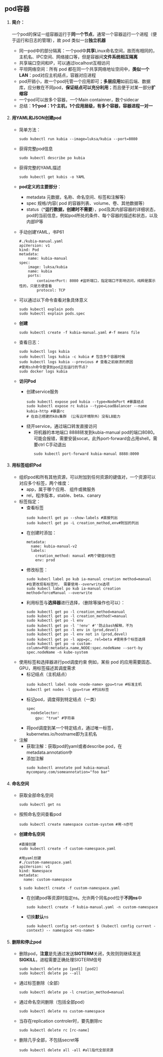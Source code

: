 ## **pod容器**

1. #### 简介：
    一个pod的保证一组容器运行于**同一个节点**，通常一个容器运行一个进程（便于运行和日志的管理），故 pod 类似一台**独立机器**
    * 同一pod中的部分隔离：一个pod中**共享**Linux命名空间，故而有相同的，主机名、IPC空间、网络接口等，但是容器间**文件系统相互隔离**
    * 共享端口空间和IP，可以通过localhost互相访问
    * 平坦网络空间：所有 pod 都在同一个共享网络地址空间中，**类似一个LAN**：pod对应主机结点，容器对应进程
    * pod开销小，故一个pod托管一个应用即可；**多层应用**如前后端、数据库，应分散在不同pod，**保证结点可以充分利用**；而且便于对某一部分**扩缩容**
    * 一个pod可以放多个容器，一个Main containner，数个sidecar
    * 总结：**1个pod：1个主机，1个应用层级，有多个容器，容器进程一对一**

2. #### 用YAML和JSON创建pod
    * 简单方法：
        ```shell
        sudo kubectl run kubia --image=luksa/kubia --port=8080
        ```
    * 获得完整pod信息
        ```
        sudo kubectl describe po kubia
        ```
    * 获得完整的YAML描述
        ```
        sudo kubectl get kubis -o YAML
        ```
    * **pod定义的主要部分**：
        * metadata 元数据，名称、命名空间、标签和注解等）
        * spec 规格/内容( pod 的容器列表、volume、卷、其他数据等）
        * status（***运行数据，创建时不需要**），pod及其内部容器的详细状态，pod的当前信息，例如pod所处的条件、每个容器的描述和状态，以及内部IP等
    * 手动创建YAML，书P61
        ```shell
        #./kubia-manual.yaml
        apiVersion: v1
        kind: Pod
        metadata:
            name: kubia-manual
        spec: 
            image: luksa/kubia
            name: kubia 
            ports:
                containerPort: 8080 #监听端口，指定端口不影响访问，纯粹是展示性的，只是方便查看
                protocol: TCP
        ```
        
    * 可以通过以下命令查看对象具体意义
        ```
        sudo kubectl explain pods
        sudo kubectl explain pods.spec
        ```
    * **创建**
        ```
        sudo kubectl create -f kubia-manual.yaml #-f means file
        ```
    
    * 查看日志：
        ```
        sudo kubectl logs kubia
        sudo kubectl logs kubia -c kubia # 包含多个容器时候
        sudo kubectl logs kubia --previous # 查看之前崩溃的原因
        #使用ssh命令登录到pod正在运行的节点?
        sudo docker logs kubia
        ```

    * **访问Pod**
        * 创建service服务
            ```
            sudo kubectl expose pod kubia --type=NodePort #暴露结点
            sudo kubectl expose rc kubia --type=LoadBalancer --name kubia-http #暴露rc
            # 在自己搭建的k8s集群 （公有云环境除外）没有LB能力
            ```
        * 绕开service，通过端口转发直接访问
            * 将机器的本地端口 8888转发到kubia-manual pod的端口8080。可能会报错，需要安装socat，此外port-forward会占用shell，需要ctrl C手动退出
                ```
                sudo kubectl port-forward kubia-manual 8888:8000
                ```
            
3. #### 用标签组织Pod
    * 组织pod和所有其他资源，可以附加到任何资源的键值对，一个资源可以对应多个标签，两个维度：
        * app，属于哪个应用、 组件或微服务
        * rel，程序版本，stable、beta、canary
    * 标签指定：
        * 查看标签
            ```
            sudo kubectl get po --show-labels #直接列出
            sudo kubectl get po -L creation_method,env#附加的列出
            ```
        * 在创建时添加：
            ```
            metadata:
              name: kubia-manual-v2
              labels:
                creation_method: manual #两个键值对标签
                env: prod            
            ```
        * 修改标签：
            ```
            sudo kubecl label po kub ia-manual creation method=manual
            #在更改现有标签时， 需要使用--overwrite选项
            sudo kubecl label po kub ia-manual creation method=forceManual --overwrite
            ```
        * 利用标签与**选择器**进行选择，（删除等操作也可以）：
            ```
            sudo kubectl get po -l creation_method=manual
            sudo kubectl get po -l creation_method!=manual
            sudo kubectl get po -l env
            sudo kubectl get po -l '!env' #''防止bash解释，不为
            sudo kubectl get po -l env in (prod,devel)
            sudo kubectl get po -l env not in (prod,devel)
            sudo kubectl get po -l app=pc, rel=beta #使用多个标签选择
            sudo kubectl get po -o custom-column=POD:metadata.name,NODE:spec.nodeName --sort-by spec.nodeName -n kube-system
            ```
    * 使用标签和选择器进行pod调度约束
        例如，某些 pod 的应用需要固态、GPU，用标签描述其调度需求
        * 标记结点（主机结点）
            ```
            sudo kubectl label node <node-name> gpu=true #标准主机
            kubectl get nodes -l gpu=true #列出标签
            ```
        * 标记pod，调度得到特定结点（一类）
            ```
            spec
              nodeSelector:
                gpu: "true" #字符串
            ```
        * 将pod调度到某一个特定结点，通过唯一标签，kubernetes.io/hostname即为主机名
    * 注解
        * 获取注解：获取pod的yaml或者describe pod，在metadata.annotation中
        * 添加注解
            ```
            sudo kubectl annotate pod kubia-manual mycompany.com/someannotation="foo bar"
            ```
4. #### 命名空间
    * 获取全部命名空间
        ```
        sudo kubectl get ns
        ```
    * 按照命名空间查看pod
        ```
        sudo kubectl create namespace custom-system #用-n亦可
        ```
    * **创建命名空间**
        ```
        #直接创建
        sudo kubectl create -f custom-namespace.yaml
        ```
        ``` 
        #用yaml创建
        #./custom-namespace.yaml
        apiVersion: v1
        kind: Namespace
        metadata: 
          name: custom-namespace
        
        $ sudo kubectl create -f custom-namespace.yaml 
        ```
        * 在创建pod等资源时指定ns。允许两个同名pod位于**不同ns**中
            ```
            sudo kubectl create -f kubia-manual.yaml -n custom-namespace
            ```
        * 切换**默认**ns
            ```
            sudo kubectl config set-context $ (kubectl config current -context) -- namespace <ns-name>
            ```
5. #### 删除和停止pod
    * 删除pod，**注意**是先通过发送**SIGTERM**关闭，失败则则继续发送**SIGKILL**，进程需要正确处理SIGTERM信号
        ```shell
        sudo kubectl delete po [pod1] [pod2]
        sudo kubectl delete po --all
        ```
    * 通过标签删除（全部）
        ```shell
        sudo kubectl delete po -l creation_method=manual
        ```
    * 通过命名空间删除（包括全部pod）
        ```shell
        sudo kubectl delete ns custom-namespace
        ```
    * 当存在replication controler时，要先删除rc
        ```shell
        sudo kubectl delete rc [rc-name]
        ```
    * 删除几乎全部，不包括secret等
        ```
        sudo kubectl delete all -all #all指代全部资源
        ```
        